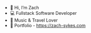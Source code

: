 -  👋 Hi, I’m Zach
-  💻 Fullstack Software Developer
-  🎸 Music & Travel Lover 
-  💼 Portfolio - https://zach-sykes.com

<!---
Calathea-Z/Calathea-Z is a ✨ special ✨ repository because its `README.md` (this file) appears on your GitHub profile.
You can click the Preview link to take a look at your changes.
--->
